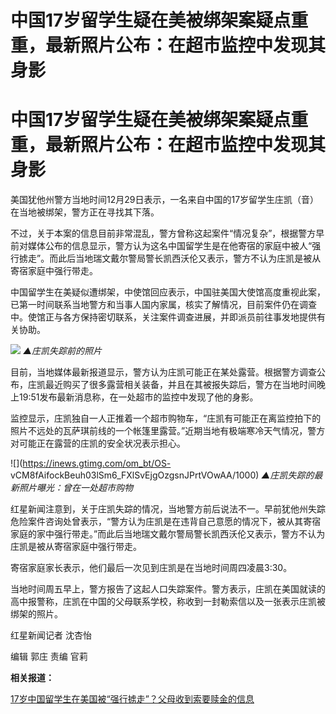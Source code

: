 # 中国17岁留学生疑在美被绑架案疑点重重，最新照片公布：在超市监控中发现其身影

# 中国17岁留学生疑在美被绑架案疑点重重，最新照片公布：在超市监控中发现其身影

美国犹他州警方当地时间12月29日表示，一名来自中国的17岁留学生庄凯（音）在当地被绑架，警方正在寻找其下落。

不过，关于本案的信息目前非常混乱，警方曾称这起案件“情况复杂”，根据警方早前对媒体公布的信息显示，警方认为这名中国留学生是在他寄宿的家庭中被人“强行掳走”。而此后当地瑞文戴尔警局警长凯西沃伦又表示，警方不认为庄凯是被从寄宿家庭中强行带走。

中国留学生在美疑似遭绑架，中使馆回应表示，中国驻美国大使馆高度重视此案，已第一时间联系当地警方和当事人国内家属，核实了解情况，目前案件仍在调查中。使馆正与各方保持密切联系，关注案件调查进展，并即派员前往事发地提供有关协助。

![](https://inews.gtimg.com/om_bt/OlG4DbYteV5IptPVZsPkb-v9JsyPQZ_gpkmrSjwc5vy2sAA/1000)
_▲庄凯失踪前的照片_

目前，当地媒体最新报道显示，警方认为庄凯可能正在某处露营。根据警方调查公布，庄凯最近购买了很多露营相关装备，并且在其被报失踪后，警方在当地时间晚上19:51发布最新消息称，在一处超市的监控中发现了他的身影。

监控显示，庄凯独自一人正推着一个超市购物车，“庄凯有可能正在离监控拍下的照片不远处的瓦萨琪前线的一个帐篷里露营。”近期当地有极端寒冷天气情况，警方对可能正在露营的庄凯的安全状况表示担心。

![](https://inews.gtimg.com/om_bt/OS-
vCM8fAifockBeuh03lSm6_FXlSvEjgOzgsnJPrtVOwAA/1000) _▲庄凯失踪的最新照片曝光：曾在一处超市购物_

红星新闻注意到，关于庄凯失踪的情况，当地警方前后说法不一。早前犹他州失踪危险案件咨询处曾表示，“警方认为庄凯是在违背自己意愿的情况下，被从其寄宿家庭的家中强行带走。”而此后当地瑞文戴尔警局警长凯西沃伦又表示，警方不认为庄凯是被从寄宿家庭中强行带走。

寄宿家庭家长表示，他们最后一次见到庄凯是在当地时间周四凌晨3:30。

当地时间周五早上，警方报告了这起人口失踪案件。警方表示，庄凯在美国就读的高中报警称，庄凯在中国的父母联系学校，称收到一封勒索信以及一张表示庄凯被绑架的照片。

红星新闻记者 沈杏怡

编辑 郭庄 责编 官莉

**相关报道：**

[17岁中国留学生在美国被“强行掳走”？父母收到索要赎金的信息](https://news.qq.com/rain/a/20231230A06VQ000)

